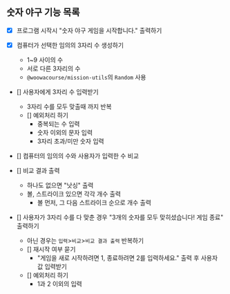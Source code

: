 ## 숫자 야구 기능 목록

- [x] 프로그램 시작시 "숫자 야구 게임을 시작합니다." 출력하기

- [x] 컴퓨터가 선택한 임의의 3자리 수 생성하기

  - 1~9 사이의 수
  - 서로 다른 3자리의 수
  - `@woowacourse/mission-utils`의 `Random` 사용

- [] 사용자에게 3자리 수 입력받기

  - 3자리 수를 모두 맞출때 까지 반복
  - [] 예외처리 하기
    - 중복되는 수 입력
    - 숫자 이외의 문자 입력
    - 3자리 초과/미만 숫자 입력

- [] 컴퓨터의 임의의 수와 사용자가 입력한 수 비교

- [] 비교 결과 출력

  - 하나도 없으면 "낫싱" 출력
  - 볼, 스트라이크 있으면 각각 개수 출력
    - 볼 먼저, 그 다음 스트라이크 순으로 개수 출력

- [] 사용자가 3자리 수를 다 맞춘 경우 "3개의 숫자를 모두 맞히셨습니다! 게임 종료" 출력하기
  - 아닌 경우는 `입력`>`비교`>`비교 결과 출력` 반복하기
  - [] 재시작 여부 묻기
    - "게임을 새로 시작하려면 1, 종료하려면 2를 입력하세요." 출력 후 사용자 값 입력받기
  - [] 예외처리 하기
    - 1과 2 이외의 입력
